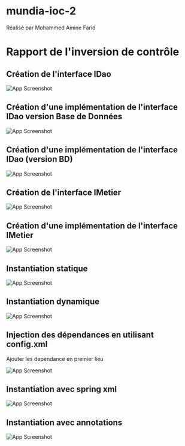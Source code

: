 ﻿# mundia-ioc-2

 Réalisé par Mohammed Amine Farid

# Rapport de l'inversion de contrôle

## Création de l'interface IDao

![App Screenshot](Screenshots/Screenshot1.png)

## Création d'une implémentation de l'interface IDao version Base de Données

![App Screenshot](Screenshots/Screenshot3.png)

## Création d'une implémentation de l'interface IDao (version BD)

![App Screenshot](Screenshots/Screenshot4.png)

## Création de l'interface IMetier

![App Screenshot](Screenshots/Screenshot5.png)

## Création d'une implémentation de l'interface IMetier

![App Screenshot](Screenshots/Screenshot6.png)

## Instantiation statique

![App Screenshot](Screenshots/Screenshot7.png)

## Instantiation dynamique

![App Screenshot](Screenshots/Screenshot8.png)

## Injection des dépendances en utilisant config.xml

Ajouter les dependance en premier lieu

![App Screenshot](Screenshots/Screenshot9.png)

## Instantiation avec spring xml

![App Screenshot](Screenshots/Screenshot10.png)

## Instantiation avec annotations

![App Screenshot](Screenshots/Screenshot11.png)


